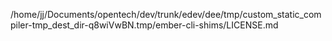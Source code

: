 /home/jj/Documents/opentech/dev/trunk/edev/dee/tmp/custom_static_compiler-tmp_dest_dir-q8wiVwBN.tmp/ember-cli-shims/LICENSE.md